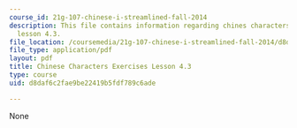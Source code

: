 ```yaml
---
course_id: 21g-107-chinese-i-streamlined-fall-2014
description: This file contains information regarding chines characters exercises
  lesson 4.3.
file_location: /coursemedia/21g-107-chinese-i-streamlined-fall-2014/d8daf6c2fae9be22419b5fdf789c6ade_MIT21G_107F14_L4_st3_4.3.pdf
file_type: application/pdf
layout: pdf
title: Chinese Characters Exercises Lesson 4.3
type: course
uid: d8daf6c2fae9be22419b5fdf789c6ade

---
```

None